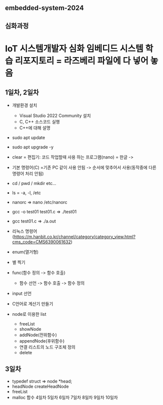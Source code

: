 ## embedded-system-2024

## 심화과정
# IoT 시스템개발자 심화 임베디드 시스템 학습 리포지토리 = 라즈베리 파일에 다 넣어 놓음

## 1일차, 2일차
- 개발환경 설치
    - Visual Studio 2022 Community 설치
    - C, C++ 소스코드 실행
    - C++에 대해 설명
- sudo apt update

- sudo apt upgrade -y

- clear = 편집기: 코드 작업할때 사용 하는 프로그램(nano) = 한글 ->

- 기본 명령어(C) =기존 PC 같이 사용 안됨 -> 순서에 맞추어서 사용(동작중에 다른 명령어 처리 안됨)

- cd / pwd / mkdir etc...

- ls = -a, -l, /etc

- nanorc => nano /etc/nanorc

- gcc -o test01 test01.c => ./test01

- gcc test01.c => ./a.out

- 리눅스 명령어 (https://m.hanbit.co.kr/channel/category/category_view.html?cms_code=CMS6390061632)

- enum(열거형)

- 별 찍기

- func(함수 정의 -> 함수 호출)
    - 함수 선언 -> 함수 호출 -> 함수 정의
- input 선언

- C언어로 계산기 만들기

- node로 이용한 list
    - freeList
    - showNode
    - addNode(전위함수)
    - appendNode(후위함수)
    - 연결 리스트의 노드 구조체 정의
    - delete

## 3일차
- typedef struct => node *head;
- headNode createHeadNode
- freeList
- malloc 함수
4일차
5일차
6일차
7일차
8일차
9일차
10일차